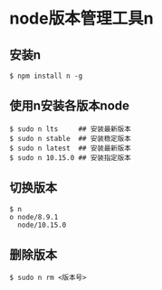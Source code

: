 # node版本管理工具n

## 安装n

```shell
$ npm install n -g
```

## 使用n安装各版本node

```shell
$ sudo n lts     ## 安装最新版本
$ sudo n stable  ## 安装稳定版本
$ sudo n latest  ## 安装最新版本
$ sudo n 10.15.0 ## 安装指定版本
```

## 切换版本

```shell
$ n
o node/8.9.1
  node/10.15.0
```

## 删除版本

```shell
$ sudo n rm <版本号>
```

